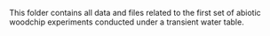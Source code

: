 This folder contains all data and files related to the first set of abiotic woodchip experiments conducted under a transient water table.
